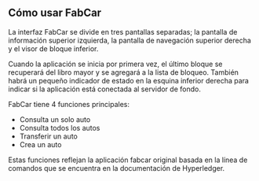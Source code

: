 ## Cómo usar FabCar
La interfaz FabCar se divide en tres pantallas separadas; la pantalla de información superior izquierda, la pantalla de navegación superior derecha y el visor de bloque inferior.

Cuando la aplicación se inicia por primera vez, el último bloque se recuperará del libro mayor y se agregará a la lista de bloqueo.
También habrá un pequeño indicador de estado en la esquina inferior derecha para indicar si la aplicación está conectada al servidor de fondo.

FabCar tiene 4 funciones principales:

- Consulta un solo auto
- Consulta todos los autos
- Transferir un auto
- Crea un auto

Estas funciones reflejan la aplicación fabcar original basada en la línea de comandos que se encuentra en la documentación de Hyperledger.
